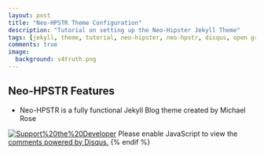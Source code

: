 ```yaml
---
layout: post
title: "Neo-HPSTR Theme Configuration"
description: "Tutorial on setting up the Neo-Hipster Jekyll Theme"
tags: [jekyll, theme, tutorial, neo-hipster, neo-hpstr, disqus, open graph, developer, mmistakes, install, configuration]
comments: true
image:
  background: v4truth.png
---
```


## Neo-HPSTR Features

* Neo-HPSTR is a fully functional Jekyll Blog theme created by Michael Rose

<a href="https://mademistakes.com/support/"><img style="border:0px;" src="http://images.webestools.com/buttons.php?frm=1&btn_type=16&txt=Support%20the%20Developer" onmouseover="this.src='http://images.webestools.com/buttons.php?frm=2&btn_type=16&txt=Support%20the%20Developer'" onmouseout="this.src='http://images.webestools.com/buttons.php?frm=1&btn_type=16&txt=Support%20the%20Developer';" alt="Support%20the%20Developer" /></a><script type="text/javascript">img=new Image();img.src= "http://images.webestools.com/buttons.php?frm=2&btn_type=16&txt=Support%20the%20Developer";</script>

* Modern and minimal design.
* Responsive templates for post, page, and post index `_layouts`. Looks great on mobile, tablet, and desktop devices.
* Gracefully degrades in older browsers. Compatible with Internet Explorer 8+ and all modern browsers.  
* Sweet animated menu with support for drop-downs.
* Optional [Disqus](http://disqus.com) comments and social sharing links.
* [Open Graph](https://developers.facebook.com/docs/opengraph/) and [Twitter Cards](https://dev.twitter.com/docs/cards) support for a better social sharing experience.
* Simple [custom 404 page](http://mmistakes.github.io/hpstr-jekyll-theme/404.html) to get you started.
* [Syntax highlighting](http://mmistakes.github.io/hpstr-jekyll-theme/code-highlighting-post/) stylesheet to make your code examples look snazzy
* [Available in Spanish](https://github.com/cruznick/hpstr-jekyll-theme/tree/es). Thanks [@cruznick](https://github.com/cruznick)!



## Download the Theme
Navigate to your Desktop directory (Feel free to use any directory you want)

```
userone@laptop:~/Development/tutorials$ cd ~
userone@laptop:~/Desktop$
```

<a href="https://github.com/mmistakes/hpstr-jekyll-theme/archive/master.zip"><img style="border:0px;" src="http://images.webestools.com/buttons.php?frm=1&btn_type=16&txt=Download%20the%20Theme" onmouseover="this.src='http://images.webestools.com/buttons.php?frm=2&btn_type=16&txt=Download%20the%20Theme'" onmouseout="this.src='http://images.webestools.com/buttons.php?frm=1&btn_type=16&txt=Download%20the%20Theme';" alt="Download%20the%20Theme" /></a><script type="text/javascript">img=new Image();img.src= "http://images.webestools.com/buttons.php?frm=2&btn_type=16&txt=Download%20the%20Theme";</script>

Click the button or enter the following commands into the terminal.

```
wget https://github.com/mmistakes/hpstr-jekyll-theme/archive/master.zip

```

Once the theme finishes downloading you need to extract it into the you want to work in.  
```
unzip ~/Desktop/hpstr-jekyll-theme-master/
```

If you did everything correctly you should now have a copy of Neo-HPSTR on in a folder called hpstr-jekyll-theme-master on your desktop.  The next section of the tutorial deals with configuring theme.  if you have not already installed jekyll and it's dependencies please do that before preceeding. Link to [Jekyll Install Tutorial]( http://localhost:4000/neo-hipster-theme-configuration-post/)


## Basic Setup and Configuration

After downloading Neo-HPSTR you can begin configuring the theme so it will run properly in Jekyll.  Open your terminal and navigate to the hpstr-jekyll-theme-master/ you created in the previous section of this tutorial. If you unipped it on your Desktop enter the following commands into the terminal.  

```
userone@laptop:~/Desktop$ cd ~/Desktop/hpstr-jekyll-theme-master/
userone@laptop: ~/Desktop/hpstr-jekyll-theme-master$
```

Next you need to make install Bundler and all theme dependencies by entering the folowing commands into the
terminal.

```
userone@laptop: ~/Desktop/hpstr-jekyll-theme-master$ gem install bundler
```

Now to install the Neo-HPSTR's dependencies


```
userone@laptop: ~/Desktop/hpstr-jekyll-theme-master$ bundle install
```


## Customizing the Theme

Once you have installed the theme's dependencies you need to edit the ==_config.yml== YAML file to personalize your site.  Open the file with your favorite text editor and enter your personal information.

```
title:            Enter Your Sites Title
description:      Provide a short description of your blog
disqus_shortname: We will deal with Disqus in the next section leave blank for now.

url: http://localhost:4000 The url must be set to localhost:4000 when running it locally and you will need to change this to your websites address before deploying our blog.  

Owner/author information You must provide information for the name, bio, and email variables or some sections of the site will not function correctly.   
owner:
  name:           Enter Your Name
  avatar:         avatar.jpg
  bio:            Enter a short bio about yourself.
  email:          Enter your email
  # Social networking links used in footer. Update and remove as you like.
  github:         github username
  keybase:        keybase username
  stackexchange:  you get the idea
  linkedin:
  instagram:   
  google_plus:    for google plus make sure you put a + infront of your username


timezone:    Change if not are not in the America/New_York time zone.
```

After editing the ==_config.yml== file make sure you save your changes before proceeding to the next step.  


## Running Jekyll

The preferred method for running Jekyll is with ==bundle exec jekyll "command option"==, but if you’re willing to deal gem conflicts feel free to go cowboy with a ==jekyll build== or ==jekyll serve==.  Once you have dealt with gem conflicts I assure you, you will have no problem typing a few more characters and launching the site using == bundle exec jekyll serve==
That said, enter the following commands into the terminal and launch the site on your local server (http://localhost:4000).

In some cases you may want to rebuild your blog before launching it.  To do this you just need to run ==bundle exec jekyll build== before launching the site.  

```
userone@laptop: ~/Desktop/hpstr-jekyll-theme-master$ bundle exec jekyll build
```

```
userone@laptop: ~/Desktop/hpstr-jekyll-theme-master$ bundle exec jekyll serve
Configuration file: /home/userone/Development/jajb-master/_config.yml
            Source: /home/userone/Development/jajb-master
       Destination: /home/userone/Development/jajb-master/_site
 Incremental build: disabled. Enable with --incremental
      Generating...
                    done in 1.003 seconds.
 Auto-regeneration: enabled for '/home/userone/Development/jajb-master'
Configuration file: /home/userone/Development/jajb-master/_config.yml
    Server address: http://127.0.0.1:4000/
  Server running... press ctrl-c to stop.
```

If the serve command executes without any errors you should be able to open up a browser and got to http://localhost:4000) and your new blog should load. If the command executes without an error but does not load in your browser the problem most likely is due to a misconfigured _config.yml file.  To fix this open the _config.yml file and make sure the url: setting is set to http://localhost:4000.  

Good Job!  You can now see the fruits of your labor and naviate the default posting included in with the theme.  In the next section of this tutorial I will show you how to set up backgrounds, load avatars and wire up the advanced features in this blog.  

If you made it this far into the tutorial and plan on using the theme for your blog then tell the developer thank you by making a donation.  Even if it's only a few bucks I am sure it will be appreciated and if you wondering I don't know the theme's developer and will not benefit financially whatsoever from your donation.  However if you do donate all of us could benefit in the future because the developer might just put out another dope theme or some other FOSS for the world to use.  

Information should be free not trademarked and copy written.  


{% if page.comments %}
<div id="disqus_thread"></div>
<script>

/**
*  RECOMMENDED CONFIGURATION VARIABLES: EDIT AND UNCOMMENT THE SECTION BELOW TO INSERT DYNAMIC VALUES FROM YOUR PLATFORM OR CMS.
*  LEARN WHY DEFINING THESE VARIABLES IS IMPORTANT: https://disqus.com/admin/universalcode/#configuration-variables*/
/*
var disqus_config = function () {
this.page.url = PAGE_URL;  // Replace PAGE_URL with your page's canonical URL variable
this.page.identifier = PAGE_IDENTIFIER; // Replace PAGE_IDENTIFIER with your page's unique identifier variable
};
*/
(function() { // DON'T EDIT BELOW THIS LINE
var d = document, s = d.createElement('script');
s.src = '//jajb.disqus.com/embed.js';
s.setAttribute('data-timestamp', +new Date());
(d.head || d.body).appendChild(s);
})();
</script>
<noscript>Please enable JavaScript to view the <a href="https://disqus.com/?ref_noscript">comments powered by Disqus.</a></noscript>
{% endif %}
